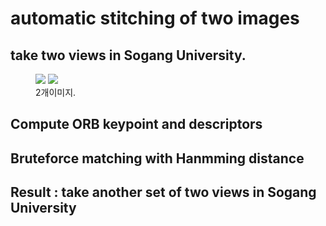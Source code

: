# automatic stitching of two images

## take two views in Sogang University.
<figure class="half">
  <a href="link"><img src="https://github.com/piljaekang/automatic-stitching-of-two-images/assets/72394357/c4de7d6c-e93c-4716-9d14-9606366c888e"></a>
  <a href="link"><img src="[이미지경로](https://github.com/piljaekang/automatic-stitching-of-two-images/assets/72394357/312e5b0a-5328-4a0c-ad53-e37574163f8c)"></a>
  <figcaption>2개이미지.</figcaption>
</figure>


## Compute ORB keypoint and descriptors

## Bruteforce matching with Hanmming distance

## Result : take another set of two views in Sogang University
